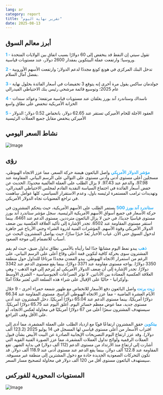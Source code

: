```yaml
---
lang: ar
category: report
title: "تقرير نهاية اليوم"
date: 2025-08-13
---
```



<h2>أبرز معالم السوق</h2>
<strong style="color: #2caef7;">1 - </strong> تقول سيتي إن النفط قد ينخفض إلى 60 دولارًا بسبب اتفاق بين الولايات المتحدة وروسيا؛ وارتفعت عملة البيتكوين بمقدار 2600 دولار، عند مستويات قياسية.

<strong style="color: #2caef7;">2 - </strong> تدخل البنك المركزي في هونغ كونغ مجددًا لدعم الدولار؛ وارتفعت الأسهم الأوروبية بفضل آمال السلام.

<strong style="color: #2caef7;">3 - </strong> جولدمان ساكس يقول مرة أخرى إنه يتوقع 3 تخفيضات في أسعار الفائدة بحلول نهاية عام 2025؛ وتوسيع قائمة مرشحي رئيس بنك الاحتياطي الفيدرالي

<strong style="color: #2caef7;">4 - </strong> ناسداك وستاندرد آند بورز يغلقان عند مستويات قياسية مرتفعة؛ وعوائد سندات الخزانة الأمريكية تنخفض على نطاق واسع

<strong style="color: #2caef7;">5 - </strong> العقود الآجلة للخام الأميركي تستقر عند 62.65 دولار، بانخفاض 0.52 دولار؛ الدولار الأميركي ينخفض مقابل جميع العملات الرئيسية



<h2>نشاط السعر اليومي</h2>
<img src="https://markleighedu.github.io/img/Aug-2025/13-Aug-2025/price.jpg" alt="Image"/>

<h2>رؤى</h2>
<strong style="color: #2caef7;">مؤشر الدولار الأمريكي</strong> واصل البائعون هيمنة حركة السعر، مما عزز الاتجاه الهبوطي، مسجلين أعلى مستوى أدنى وأدنى مستوى على التوالي على الرسم البياني. المقاومة عند 97.98، والدعم عند 97.43. لا يزال الطلب على العملة العالمية محدودًا. الحديث عن خفض أسعار الفائدة في اجتماع السياسة النقدية القادم لمجلس الاحتياطي الفيدرالي، وتهديدات ترامب المستمرة لرئيسه باول، وعدم الاستقرار السياسي، كلها عوامل ساهمت في تراجع المعنويات تجاه الدولار الأمريكي.

<strong style="color: #2caef7;">ستاندرد آند بورز 500</strong> يستمر الطلب على الأسهم الأمريكية، حيث يتحكم المشترون في حركة الأسعار في جميع أسواق الأسهم الأمريكية الرئيسية. سجل مؤشر ستاندرد آند بورز مستوى قياسيًا جديدًا، في حين لا يزال البائعون مترددين. مستوى الدعم عند 6461، بينما استقر مستوى المقاومة عند 6502. تجدر الإشارة إلى تأكيد العلاقة العكسية بين ضعف الدولار الأمريكي وقوة الأسهم. المؤشرات الفنية لذروة الشراء وجني الأرباح غير جاهزة لدخول السوق حتى الآن. غياب الأخبار يُعدّ خبرًا سارًا، حيث يواصل المشترون البحث عن أسباب للانضمام إلى موجة الصعود.

<strong style="color: #2caef7;">ذهب</strong> يبدو نمط اليوم مشابهًا جدًا لما رأيناه بالأمس. نطاق تداول ضيق، حيث لم يقم المشترون سوى بحركة كافية لتكوين قمة أعلى وقاع أعلى على الرسم البياني، على الرغم من استمرار الاتجاه الهبوطي. يبدو المعدن مجددًا مرتاحًا للتداول حول منطقة 3350 دولارًا. يواجه مستوى مقاومة عند 3371 دولارًا، بينما يقع مستوى الدعم عند 3342 دولارًا. تجدر الإشارة إلى أن ضعف الدولار الأمريكي لم يُترجم إلى قوة الذهب - وهي العلاقة العكسية المعتادة بين الأداتين. لا تؤثر الصراعات الجيوسياسية - الشرق الأوسط وأوكرانيا - حاليًا على الإقبال على شراء هذه السلعة التي تُعتبر ملاذًا آمنًا.

<strong style="color: #2caef7;">زيت برنت</strong> واصل البائعون دفع الأسعار للانخفاض مع ظهور شمعة حمراء أخرى - 9 خلال الأيام العشرة الماضية - مما عزز الاتجاه الهبوطي الراسخ. مستوى المقاومة عند 66.34 دولارًا أمريكيًا، بينما مستوى الدعم عند 65.04 دولارًا أمريكيًا. دخل المشترون عند أدنى مستوى جديد، مما عوض معظم خسائر اليوم. أغلق اليوم عند 65.75 دولارًا أمريكيًا. سيستهدف المشترون سعرًا أعلى من 67 دولارًا أمريكيًا في محاولة لعكس الاتجاه، أو على الأقل وقف التراجع.

<strong style="color: #2caef7;">بيتكوين</strong> حقق المشترون ارتفاعًا قويًا مع ازدياد الطلب على العملة المشفرة، مما أدى إلى اقتراب الأسعار من أعلى مستوى قياسي لها المسجل في 14 يوليو 2025 (123.2 ألف دولار). وقد عزز ارتفاع اليوم التصريحات الإيجابية الصادرة عن البيت الأبيض بشأن قبول العملات الرقمية ولوائح تداول العملات المشفرة، مما عزز الصورة الفنية القوية التي أشارت إلى ارتفاع منذ الارتداد من مستوى الدعم (112 ألف دولار) في بداية الشهر. تقع المقاومة عند 122.8 ألف دولار، بينما يقع الدعم عند مستوى أدنى عند 118.9 ألف دولار. قد تكون التحركات الصعودية الجديدة حادة مع دخول المشترين إلى منطقة غير مسبوقة. سيستهدف البائعون مستوى أقل من 120 ألف دولار في محاولة لتصحيح مسار السعر.



<h2>المستويات المحورية للفوركس</h2>
<img src="https://markleighedu.github.io/img/Aug-2025/13-Aug-2025/pivot.jpg" alt="Image"/>